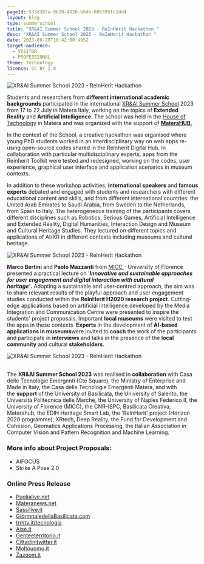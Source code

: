 ```yaml
---
pageId: 533d385a-9b20-4026-b6db-805395fc1dd4
layout: blog
type: summerschool
title: "XR&AI Summer School 2023 - ReInHerit Hackathon "
desc: "XR&AI Summer School 2023 - ReInHerit Hackathon "
date: 2023-09-28T16:42:00.495Z
target-audience:
  - VISITOR
  - PROFESSIONAL
theme: Technology
license: CC BY 2.0
---
```

![XR&AI Summer School 2023 - ReInHerit Hackathon ](https://ucarecdn.com/c6b4b5cb-c7ab-4c8f-989b-178242da9cbb/ "XR&AI Summer School 2023 - ReInHerit Hackathon ")

Students and researchers from **different international academic backgrounds** participated in the international [XR&AI Summer School](https://xrsalento.it/xrai-summer-school-2023/) 2023 from 17 to 22 July in Matera Italy, working on the topics of **Extended Reality** and **Artificial Intelligence**. The school was held in the [House of Technology](https://ctematera.it) in Matera and was organized with the support of [**MateraHUB**.](https://www.materahub.com)

In the context of the School, a creative hackathon was organised where young PhD students worked in an interdisciplinary way on web apps re-using open-source codes shared in the ReInherit Digital Hub.  In collaboration with particular multidisciplinary experts, apps from the Reinherit Toolkit were tested and redesigned, working on the codes, user experience, graphical user interface and application scenarios in museum contexts.

In addition to these workshop activities, **international** **speakers** and **famous experts** debated and engaged with students and researchers with different educational content and skills, and from different international countries: the United Arab Emirates to Saudi Arabia, from Sweden to the Netherlands, from Spain to Italy. The heterogeneous training of the participants covers different disciplines such as Robotics, Serious Games, Artificial Intelligence and Extended Reality, Digital Humanities, Interaction Design and Museum and Cultural Heritage Studies.  They lectured on different topics and applications of AI/XR in different contexts including museums and cultural heritage. 

![XR&AI Summer School 2023 - ReInHerit Hackathon ](https://ucarecdn.com/fc989538-123b-4576-8578-a1a77f8a6a57/ "XR&AI Summer School 2023 - ReInHerit Hackathon ")

**Marco Bertini** and **Paolo Mazzanti** from [MICC ](http://www.micc.unifi.it)- University of Florence presented a practical lecture on '***Innovative and sustainable approaches for user engagement and digital interaction with cultural heritage'*.** Adopting a sustainable and user-centred approach, the aim was to share relevant results of the playful approach and user engagement studies conducted within the **ReInHerit H2020 research project**. Cutting-edge applications based on artificial intelligence developed by the Media Integration and Communication Centre were presented to inspire the students' project proposals. Important **local museums** were visited to test the apps in these contexts. **Experts** in the development of **AI-based applications in museums**were invited to **coach** the work of the participants and participate in **interviews** and talks in the presence of the **local community** and cultural **stakeholders**.

![XR&AI Summer School 2023 - ReInHerit Hackathon ](https://ucarecdn.com/28fef69e-9443-414e-aeb3-4cdd258a699d/ "XR&AI Summer School 2023 - ReInHerit Hackathon ")

\
The **XR&AI Summer School 2023** was realised in **collaboration** with Casa delle Tecnologie Emergenti (Cte Square), the Ministry of Enterprise and Made in Italy, the Casa delle Tecnologie Emergenti Matera, and with the **support** of the University of Basilicata, the University of Salento, the Università Politecnica delle Marche, the University of Naples Federico II, the University of Florence (MICC), the CNR-ISPC, Basilicata Creativa, Materahub, the EDIH Heritage Smart Lab, the 'ReInHerit' project (Horizon 2020 programme), XRtech, Deep Reality, the Fund for Development and Cohesion, Geomatics Applications Processing, the Italian Association in Computer Vision and Pattern Recognition and Machine Learning.

### More info about Project Proposals:

* AIFOCUS
* Strike A Pose 2.0



### **Online Press Release**

* [Puglialive.net](https://www.puglialive.net/cte-matera-conclusa-nella-citta-dei-sassi-la-sesta-edizione-di-extended-reality-and-artificial-intelligence-international-summer-school-2023/)
* [Materanews.net](https://www.materanews.net/a-matera-studenti-e-ricercatori-da-tutto-il-mondo-ecco-le-foto/)
* [Sassilive.it](https://www.sassilive.it/economia/lavoro/extended-reality-and-artificial-intelligence-international-summer-school-2023-6-edizione-alla-casa-delle-tecnologie-emergenti-di-matera-report-e-foto/)
* [GiormnaledellaBasilicata.com](https://www.giornaledibasilicata.com/2023/07/alla-cte-matera-si-e-tenuta-la-sesta.html)
* [trmtv.it/tecnologia](https://www.trmtv.it/tecnologia/2023_07_24/386978.html?fbclid=IwAR0bnZPlckDJQ1WRNZtGANgvf3KZo0r8w6IbTs4Njvp3PgpoknN_eIAQqkk) 
* [Aise.it](https://www.aise.it/ambiente-e-ricerca/extended-reality-and-ai-international-summer-school-2023-a-matera-la-sesta-edizione-/193228/2)
* [Genteeterritorio.it](https://www.genteeterritorio.it/conclusa-alla-cte-matera-la-extended-reality-and-artificial-intelligence/)
* [Cittadinitwitter.it](https://cittadiniditwitter.it/news/alla-cte-matera-si-e-tenuta-la-sesta-edizione-di-extended-reality-and-artificial-intelligence-international-summer-school-2023/)
* [Moltouomo.it](https://www.moltouomo.it/uomo-cultura-societa/intelligenza-artificiale-e-realta-estesa-la-citta-di-matera-splendida-cornice-allevento-internazionale/)
* [Zazoom.it](https://www.zazoom.it/2023-07-24/intelligenza-artificiale-e-realta-estesa-la-citta-di-matera-splendida-cornice-allevento-internazionale/13258528/)